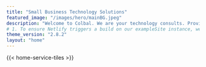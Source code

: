 ```yaml
---
title: "Small Business Technology Solutions"
featured_image: "/images/hero/mainBG.jpeg"
description: "Welcome to Colbal. We are your technology consults. Providing technology consulting to new and existing small businesses through web design, software improvements, data management, information security, email security and more."
# 1. To ensure Netlify triggers a build on our exampleSite instance, we need to change a file in the exampleSite directory.
theme_version: "2.8.2"
layout: "home"
---
```


{{< home-service-tiles >}}
